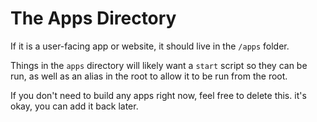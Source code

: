 # The Apps Directory

If it is a user-facing app or website, it should live in the `/apps` folder.

Things in the `apps` directory will likely want a `start` script so they can be run, as well as an alias in the root to allow it to be run from the root.

If you don't need to build any apps right now, feel free to delete this. it's okay, you can add it back later.
